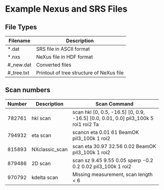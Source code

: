 # Example Nexus and SRS Files

## File Types
| Filename   | Description                              |
|------------|------------------------------------------|
| *.dat      | SRS file in ASCII format                 |
| *.nxs      | NeXus file in HDF format                 |
| #_new.dat  | Converted files                          |
| #_tree.txt | Printout of tree structure of NeXus file |

## Scan numbers
| Number | Description    | Scan Command                                                                       |
|--------|----------------|------------------------------------------------------------------------------------|
| 782761 | hkl scan       | scan hkl [0, 0.5, -16.5] [0, 0.9, -16.5] [0.0, 0.01, 0.0] pil3_100k 5 roi1 roi2 Ta |
| 794932 | eta scan       | scancn eta 0.01 61 BeamOK pil3_100k 1 roi2                                         |
| 815893 | NXclassic_scan | scan eta 30.97 32.56 0.02 BeamOK pil3_100k 1 roi2                                  |
| 879486 | 2D scan        | scan sz 9.45 9.55 0.05 sperp -0.2 0.2 0.02 pil3_100k 1 roi2                        |
| 970792 | kdelta scan    | Missing measurement, scan length < 6                                               |


